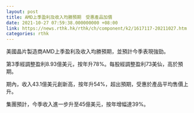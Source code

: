 ```yaml
---
layout: post
title: AMD上季盈利及收入均勝預期　受惠產品加價
date: 2021-10-27 07:59:38.000000000 +08:00
link: https://news.rthk.hk/rthk/ch/component/k2/1617117-20211027.htm
categories: rthk
---
```


美國晶片製造商AMD上季盈利及收入均勝預期，並預計今季表現強勁。

第3季經調整盈利8.93億美元，按年升78%。每股經調整盈利73美仙，高於預期。

期內，收入43.1億美元創新高，按年升54%，超出預期，受惠於產品平均售價上升。

集團預計，今季收入進一步升至45億美元，按年增幅達39%。

